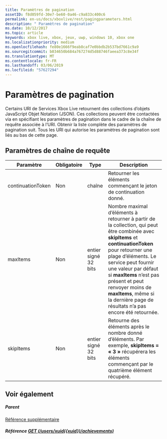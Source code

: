 ```yaml
---
title: Paramètres de pagination
assetID: f8d059fd-30e7-be60-0a46-c9a833c400c6
permalink: en-us/docs/xboxlive/rest/pagingparameters.html
description: " Paramètres de pagination"
ms.date: 10/12/2017
ms.topic: article
keywords: xbox live, xbox, jeux, uwp, windows 10, xbox one
ms.localizationpriority: medium
ms.openlocfilehash: fe80e1666f9eab8caf7e0bbdb2b537bd7661c9a9
ms.sourcegitcommit: b034650b684a767274d5d88746faeea373c8e34f
ms.translationtype: MT
ms.contentlocale: fr-FR
ms.lasthandoff: 03/06/2019
ms.locfileid: "57627294"
---
```

# <a name="paging-parameters"></a>Paramètres de pagination
 
Certains URI de Services Xbox Live retournent des collections d’objets JavaScript Objet Notation (JSON). Ces collections peuvent être contactées via en spécifiant les paramètres de pagination dans le cadre de la chaîne de requête associée à l’URI. Obtenir la liste complète des paramètres de pagination suit. Tous les URI qui autorise les paramètres de pagination sont liés au bas de cette page.
 
<a id="ID4E2"></a>

 
## <a name="query-string-parameters"></a>Paramètres de chaîne de requête 
 
| Paramètre| Obligatoire| Type| Description| 
| --- | --- | --- | --- | 
| continuationToken| Non| chaîne| Retourner les éléments commençant le jeton de continuation donné. | 
| maxItems| Non| entier signé 32 bits| Nombre maximal d’éléments à retourner à partir de la collection, qui peut être combinée avec <b>skipItems</b> et <b>continuationToken</b> pour retourner une plage d’éléments. Le service peut fournir une valeur par défaut si <b>maxItems</b> n’est pas présent et peut renvoyer moins de <b>maxItems</b>, même si la dernière page de résultats n’a pas encore été retournée. | 
| skipItems| Non| entier signé 32 bits| Retourne des éléments après le nombre donné d’éléments. Par exemple, <b>skipItems = « 3 »</b> récupérera les éléments commençant par le quatrième élément récupéré. | 
  
<a id="ID4EDD"></a>

 
## <a name="see-also"></a>Voir également
 
<a id="ID4EFD"></a>

 
##### <a name="parent"></a>Parent  

[Référence supplémentaire](atoc-xboxlivews-reference-additional.md)

  
<a id="ID4ERD"></a>

 
##### <a name="reference--get-usersxuidxuidachievementsuriachievementsuri-achievementsusersxuidachievementsgetv2md"></a>Référence [GET (/users/xuid({xuid})/achievements)](../uri/achievements/uri-achievementsusersxuidachievementsgetv2.md)

   